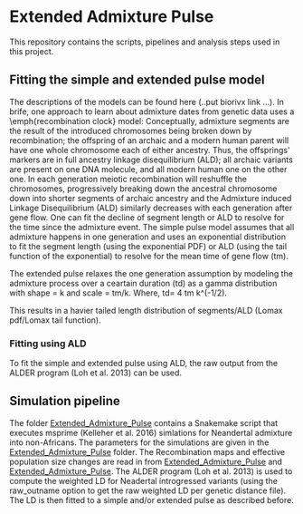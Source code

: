 # Extended Admixture Pulse

This repository contains the scripts, pipelines and analysis steps used in this project. 

## Fitting the simple and extended pulse model
The descriptions of the models can be found here (..put biorivx link ...). In brife, one approach to learn about admixture dates from genetic data uses a \emph{recombination clock} model: Conceptually, admixture segments are the result of the introduced chromosomes being broken down by recombination; the offspring of an archaic and a modern human parent will have one whole chromosome each of either ancestry. Thus, the offsprings' markers are in full ancestry linkage disequilibrium (ALD); all archaic variants are present on one DNA molecule, and all modern human one on the other one. In each generation meiotic recombination will reshuffle the chromosomes, progressively breaking down the ancestral chromosome down into shorter segments of archaic ancestry and the Admixture induced Linkage Disequilibrium (ALD) similarly decreases with each generation after gene flow. One can fit the decline of segment length or ALD to resolve for the time since the admixture event. The simple pulse model assumes that all admixture happens in one generation and uses an exponential distribution to fit the segment length (using the exponential PDF) or ALD (using the tail function of the exponential) to resolve for the mean time of gene flow (tm). 

The extended pulse relaxes the one generation assumption by modeling the admixture process over a ceartain duration (td) as a gamma distribution with shape = k and scale = tm/k.
Where, td= 4 tm k^(-1/2). 

This results in a havier tailed length distribution of segments/ALD (Lomax pdf/Lomax tail function). 

### Fitting using ALD

To fit the simple and extended pulse using ALD, the raw output from the ALDER program (Loh et al. 2013) can be used. 



## Simulation pipeline
The folder [Extended_Admixture_Pulse](Simulations) contains 
a Snakemake script that executes msprime (Kelleher et al. 2016) simlations for Neandertal admixture into non-Africans. The parameters for the simulations are given
in the [Extended_Admixture_Pulse](Simulations\config) folder. The Recombination maps and effective population size changes are read in from [Extended_Admixture_Pulse](Simulations\Recombination_Maps) and 
[Extended_Admixture_Pulse](Simulations\Inferred_Pop_History). The ALDER program (Loh et al. 2013) is used to compute the weighted LD for Neadertal introgressed variants (using the raw_outname option to get the raw weighted LD per genetic distance file). The LD is then
fitted to a simple and/or extended pulse as described before.
